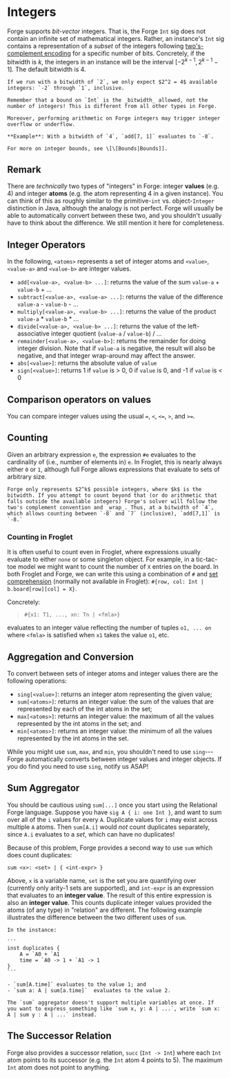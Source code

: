 # Integers

Forge supports _bit-vector_ integers. That is, the Forge `Int` sig does not contain an infinite set of mathematical integers. Rather, an instance's `Int` sig contains a representation of a _subset_ of the integers following [two's-complement encoding](https://en.wikipedia.org/wiki/Two%27s_complement) for a specific number of bits. Concretely, if the bitwidth is $k$, the integers in an instance will be the interval $[-2^{k-1}, 2^{k-1}-1]$. The default bitwidth is 4.

~~~admonish example title="Bitwidths"
If we run with a bitwidth of `2`, we only expect $2^2 = 4$ available integers: `-2` through `1`, inclusive.
~~~

```admonish warning title="Bounded integers and overflow" 
Remember that a bound on `Int` is the _bitwidth_ allowed, not the number of integers! This is different from all other types in Forge.

Moreover, performing arithmetic on Forge integers may trigger integer overflow or underflow.

**Example**: With a bitwidth of `4`, `add[7, 1]` evaluates to `-8`.

For more on integer bounds, see \[\[Bounds|Bounds]].
```

## Remark

There are _technically_ two types of "integers" in Forge: integer **values** (e.g. 4) and integer **atoms** (e.g. the atom representing 4 in a given instance). You can think of this as roughly similar to the primitive-`int` vs. object-`Integer` distinction in Java, although the analogy is not perfect. Forge will usually be able to automatically convert between these two, and you shouldn't usually have to think about the difference. We still mention it here for completeness.

## Integer Operators

In the following, `<atoms>` represents a set of integer atoms and `<value>`, `<value-a>` and `<value-b>` are integer values. 

- `add[<value-a>, <value-b> ...]`: returns the value of the sum `value-a` + `value-b` + ...
- `subtract[<value-a>, <value-a> ...]`: returns the value of the difference `value-a` - `value-b` - ... 
- `multiply[<value-a>, <value-b> ...]`: returns the value of the product `value-a` \* `value-b` \* ...
- `divide[<value-a>, <value-b> ...]`: returns the value of the left-associative integer quotient (`value-a` / `value-b`) / ...
- `remainder[<value-a>, <value-b>]`: returns the remainder for doing integer division. Note that if `value-a` is negative, the result will also be negative, and that integer wrap-around may affect the answer.
- `abs[<value>]`: returns the absolute value of `value`
- `sign[<value>]`: returns 1 if `value` is > 0, 0 if `value` is 0, and -1 if `value` is < 0

## Comparison operators on values

You can compare integer values using the usual `=`, `<`, `<=`, `>`, and `>=`.

## Counting 

Given an arbitrary expression `e`, the expression `#e` evaluates to the cardinality of (i.e., number of elements in) `e`. In Froglet, this is nearly always either `0` or `1`, although full Forge allows expressions that evaluate to sets of arbitrary size.

~~~admonish warning title="If you're counting, check the bitwidth!"
Forge only represents $2^k$ possible integers, where $k$ is the bitwidth. If you attempt to count beyond that (or do arithmetic that falls outside the available integers) Forge's solver will follow the two's complement convention and _wrap_. Thus, at a bitwidth of `4`, which allows counting between `-8` and `7` (inclusive), `add[7,1]` is `-8.`
~~~

### Counting in Froglet

It is often useful to count even in Froglet, where expressions usually evaluate to either `none` or some singleton object. For example, in a tic-tac-toe model we might want to count the number of `X` entries on the board. In both Froglet and Forge, we can write this using a combination of `#` and [set comprehension](../building-models/constraints/expressions/relational-expressions/relational-expressions.md) (normally not available in Froglet): `#{row, col: Int | b.board[row][col] = X}`. 

Concretely:

> `#{x1: T1, ..., xn: Tn | <fmla>}` 

evaluates to an integer value reflecting the number of tuples `o1, ... on` where `<fmla>` is satisfied when `x1` takes the value `o1`, etc. 

## Aggregation and Conversion 

To convert between sets of integer atoms and integer values there are the following operations:

- `sing[<value>]`: returns an integer atom representing the given value;
- `sum[<atoms>]`: returns an integer value: the sum of the values that are represented by each of the int atoms in the set;
- `max[<atoms>]`: returns an integer value: the maximum of all the values represented by the int atoms in the set; and
- `min[<atoms>]`: returns an integer value: the minimum of all the values represented by the int atoms in the set.

While you might use `sum`, `max`, and `min`, you shouldn't need to use `sing`---Forge automatically converts between integer values and integer objects. If you do find you need to use `sing`, notify us ASAP!

## Sum Aggregator

You should be cautious using `sum[...]` once you start using the Relational Forge language. Suppose you have `sig A { i: one Int }`, and want to sum over all of the `i` values for every `A`. Duplicate values for `i` may exist across multiple `A` atoms. Then `sum[A.i]` would _not_ count duplicates separately, since `A.i` evaluates to a _set_, which can have no duplicates!  

Because of this problem, Forge provides a second way to use `sum` which does count duplicates:

```
sum <x>: <set> | { <int-expr> }
```

Above, `x` is a variable name, `set` is the set you are quantifying over (currently only arity-1 sets are supported), and `int-expr` is an expression that evaluates to an **integer value**. The result of this entire expression is also an **integer value**. This counts duplicate integer values provided the atoms (of any type) in "relation" are different. The following example illustrates the difference between the two different uses of `sum`.

~~~admonish example title="Sum aggregator"
In the instance:

```
inst duplicates {
    A = `A0 + `A1
    time = `A0 -> 1 + `A1 -> 1
}
```

- `sum[A.time]` evaluates to the value 1; and
- `sum a: A | sum[a.time]`  evaluates to the value 2.
~~~

~~~admonish warning title="Only one variable at a time"
The `sum` aggregator doesn't support multiple variables at once. If you want to express something like `sum x, y: A | ...`, write `sum x: A | sum y : A | ...` instead.
~~~

## The Successor Relation

Forge also provides a successor relation, `succ` (`Int -> Int`) where each `Int` atom points to its successor (e.g. the `Int` atom 4 points to 5). The maximum `Int` atom does not point to anything.